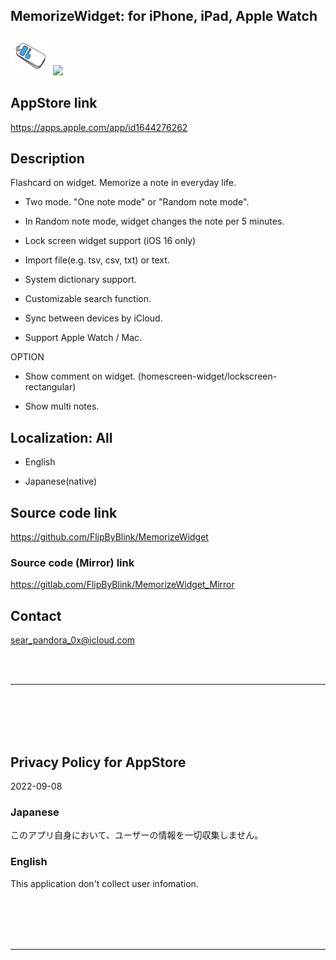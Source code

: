 MemorizeWidget: for iPhone, iPad, Apple Watch
---------------------------------------------

<img src="MemorizeWidget/Assets.xcassets/RoundedIcon.imageset/icon.png" width="64">

<a href="https://apps.apple.com/app/id1644276262" target="blank">
    <img src="https://developer.apple.com/assets/elements/badges/download-on-the-app-store.svg">
</a>


AppStore link
--------------
https://apps.apple.com/app/id1644276262


Description
------------
Flashcard on widget. Memorize a note in everyday life.

- Two mode. \"One note mode\" or \"Random note mode\".

- In Random note mode, widget changes the note per 5 minutes.

- Lock screen widget support (iOS 16 only)

- Import file(e.g. tsv, csv, txt) or text.

- System dictionary support.

- Customizable search function.

- Sync between devices by iCloud.

- Support Apple Watch / Mac.


OPTION

- Show comment on widget. (homescreen-widget/lockscreen-rectangular)

- Show multi notes.


Localization: All
-------------------
- English

- Japanese(native)


Source code link
------------------
https://github.com/FlipByBlink/MemorizeWidget

### Source code (Mirror) link
https://gitlab.com/FlipByBlink/MemorizeWidget_Mirror


Contact
------------
sear_pandora_0x@icloud.com


<br>
<br>

* * *

<br>
<br>
<br>
<br>

Privacy Policy for AppStore
----------------------------
2022-09-08

### Japanese
このアプリ自身において、ユーザーの情報を一切収集しません。

### English
This application don't collect user infomation.

<br>
<br>
<br>
<br>

* * *

<br>
<br>

<!-- URL "Support page for AppStore" -->
<!-- https://flipbyblink.github.io/MemorizeWidget/ -->

<!-- URL "Privacy Policy for AppStore" -->
<!-- https://flipbyblink.github.io/MemorizeWidget/#privacy-policy-for-appstore -->
